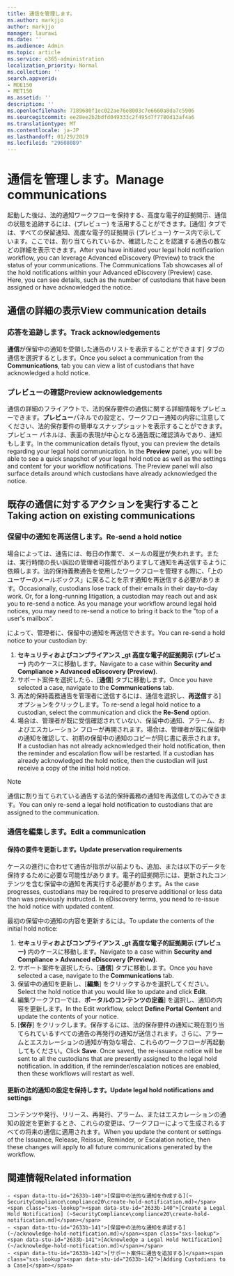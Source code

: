 ```yaml
---
title: 通信を管理します。
ms.author: markjjo
author: markjjo
manager: laurawi
ms.date: ''
ms.audience: Admin
ms.topic: article
ms.service: o365-administration
localization_priority: Normal
ms.collection: ''
search.appverid:
- MOE150
- MET150
ms.assetid: ''
description: ''
ms.openlocfilehash: 7189680f1ec022ae76e8003c7e6660a8da7c5906
ms.sourcegitcommit: ee28ee2b2bdfd049333c2f495d7f7780d13af4a6
ms.translationtype: MT
ms.contentlocale: ja-JP
ms.lasthandoff: 01/29/2019
ms.locfileid: "29608089"
---
```

# <a name="manage-communications"></a><span data-ttu-id="2633b-102">通信を管理します。</span><span class="sxs-lookup"><span data-stu-id="2633b-102">Manage communications</span></span>

<span data-ttu-id="2633b-p101">起動した後は、法的通知ワークフローを保持する、高度な電子的証拠開示、通信の状態を追跡するには、(プレビュー) を活用することができます。[通信] タブでは、すべての保留通知、高度な電子的証拠開示 (プレビュー) ケース内で示しています。ここでは、割り当てられているか、確認したことを認識する通告の数などの詳細を表示できます。</span><span class="sxs-lookup"><span data-stu-id="2633b-p101">After you have initiated your legal hold notification workflow, you can leverage  Advanced eDiscovery (Preview) to track the status of your communications. The Communications Tab showcases all of the hold notifications within your Advanced eDiscovery (Preview) case. Here, you can see details, such as the number of custodians that have been assigned or have acknowledged the notice.</span></span>

## <a name="view-communication-details"></a><span data-ttu-id="2633b-106">通信の詳細の表示</span><span class="sxs-lookup"><span data-stu-id="2633b-106">View communication details</span></span>

### <a name="track-acknowledgements"></a><span data-ttu-id="2633b-107">応答を追跡します。</span><span class="sxs-lookup"><span data-stu-id="2633b-107">Track acknowledgements</span></span>

<span data-ttu-id="2633b-108">**通信**が保留中の通知を受領した通告のリストを表示することができます] タブの通信を選択するとします。</span><span class="sxs-lookup"><span data-stu-id="2633b-108">Once you select a communication from the **Communications**, tab you can view a list of custodians that have acknowledged a hold notice.</span></span> 

### <a name="preview-acknowledgements"></a><span data-ttu-id="2633b-109">プレビューの確認</span><span class="sxs-lookup"><span data-stu-id="2633b-109">Preview acknowledgements</span></span>

<span data-ttu-id="2633b-p102">通信の詳細のフライアウトで、法的保存要件の通信に関する詳細情報をプレビューできます。**プレビュー**パネルでの設定と、ワークフロー通知の内容に注意してください、法的保存要件の簡単なスナップショットを表示することができます。プレビュー パネルは、表面の表現が中心となる通告既に確認済みであり、通知もします。</span><span class="sxs-lookup"><span data-stu-id="2633b-p102">In the communication details flyout, you can preview the details regarding your legal hold communication. In the **Preview** panel, you will be able to see a quick snapshot of your legal hold notice as well as the settings and content for your workflow notifications. The Preview panel will also surface details around which custodians have already acknowledged the notice.</span></span>

## <a name="taking-action-on-existing-communications"></a><span data-ttu-id="2633b-113">既存の通信に対するアクションを実行すること</span><span class="sxs-lookup"><span data-stu-id="2633b-113">Taking action on existing communications</span></span>

### <a name="re-send-a-hold-notice"></a><span data-ttu-id="2633b-114">保留中の通知を再送信します。</span><span class="sxs-lookup"><span data-stu-id="2633b-114">Re-send a hold notice</span></span>

<span data-ttu-id="2633b-p103">場合によっては、通告には、毎日の作業で、メールの履歴が失われます。または、実行時間の長い訴訟の管理者可能性がありますして通知を再送信するように依頼します。法的保持義務通告を使用したワークフローを管理する際に、「上のユーザーのメールボックス」に戻ることを示す通知を再送信する必要があります。</span><span class="sxs-lookup"><span data-stu-id="2633b-p103">Occasionally, custodians lose track of their emails in their day-to-day work. Or, for a long-running litigation, a custodian may reach out and ask you to re-send a notice. As you manage your workflow around legal hold notices, you may need to re-send a notice to bring it back to the "top of a user's mailbox".</span></span>

<span data-ttu-id="2633b-118">によって、管理者に、保留中の通知を再送信できます。</span><span class="sxs-lookup"><span data-stu-id="2633b-118">You can re-send a hold notice to your custodian by:</span></span>
1. <span data-ttu-id="2633b-119">**セキュリティおよびコンプライアンス _gt 高度な電子的証拠開示 (プレビュー)** 内のケースに移動します。</span><span class="sxs-lookup"><span data-stu-id="2633b-119">Navigate to a case within **Security and Compliance > Advanced eDiscovery (Preview)**.</span></span>
2. <span data-ttu-id="2633b-120">サポート案件を選択したら、[**通信**] タブに移動します。</span><span class="sxs-lookup"><span data-stu-id="2633b-120">Once you have selected a case, navigate to the **Communications** tab.</span></span>
3. <span data-ttu-id="2633b-121">再法的保持義務通告を管理者に送信するには、通信を選択し、**再送信**する] オプションをクリックします。</span><span class="sxs-lookup"><span data-stu-id="2633b-121">To re-send a legal hold notice to a custodian, select the communication and click the **Re-Send** option.</span></span>
4. <span data-ttu-id="2633b-p104">場合は、管理者が既に受信確認されていない、保留中の通知、アラーム、およびエスカレーション フローが再開されます。場合は、管理者が既に保留中の通知を確認して、初期の保留中の通知のコピーが同じ書に表示されます。</span><span class="sxs-lookup"><span data-stu-id="2633b-p104">If a custodian has not already acknowledged their hold notification, then the reminder and escalation flow will be restarted. If a custodian has already acknowledged the hold notice, then the custodian will just receive a copy of the initial hold notice.</span></span>

> [!NOTE]
> <span data-ttu-id="2633b-124">通信に割り当てられている通告する法的保持義務の通知を再送信してのみできます。</span><span class="sxs-lookup"><span data-stu-id="2633b-124">You can only re-send a legal hold notification to custodians that are assigned to the communication.</span></span> 

### <a name="edit-a-communication"></a><span data-ttu-id="2633b-125">通信を編集します。</span><span class="sxs-lookup"><span data-stu-id="2633b-125">Edit a communication</span></span>

#### <a name="update-preservation-requirements"></a><span data-ttu-id="2633b-126">保持の要件を更新します。</span><span class="sxs-lookup"><span data-stu-id="2633b-126">Update preservation requirements</span></span>
  
<span data-ttu-id="2633b-p105">ケースの進行に合わせて通告が指示が以前よりも、追加、または以下のデータを保持するために必要な可能性があります。電子的証拠開示には、更新されたコンテンツを含む保留中の通知を再実行する必要があります。</span><span class="sxs-lookup"><span data-stu-id="2633b-p105">As the case progresses, custodians may be required to preserve additional or less data than was previously instructed. In eDiscovery terms, you need to re-issue the hold notice with updated content.</span></span>

<span data-ttu-id="2633b-129">最初の保留中の通知の内容を更新するには。</span><span class="sxs-lookup"><span data-stu-id="2633b-129">To update the contents of the initial hold notice:</span></span>

1. <span data-ttu-id="2633b-130">**セキュリティおよびコンプライアンス _gt 高度な電子的証拠開示 (プレビュー)** 内のケースに移動します。</span><span class="sxs-lookup"><span data-stu-id="2633b-130">Navigate to a case within **Security and Compliance > Advanced eDiscovery (Preview)**.</span></span>
2. <span data-ttu-id="2633b-131">サポート案件を選択したら、[**通信**] タブに移動します。</span><span class="sxs-lookup"><span data-stu-id="2633b-131">Once you have selected a case, navigate to the **Communications** tab.</span></span>
3. <span data-ttu-id="2633b-132">保留中の通知を更新し、[**編集**] をクリックするかを選択してください。</span><span class="sxs-lookup"><span data-stu-id="2633b-132">Select the hold notice that you would like to update and click **Edit**.</span></span>
4. <span data-ttu-id="2633b-133">編集ワークフローでは、**ポータルのコンテンツの定義**] を選択し、通知の内容を更新します。</span><span class="sxs-lookup"><span data-stu-id="2633b-133">In the Edit workflow, select **Define Portal Content** and update the contents of your notice.</span></span> 
5. <span data-ttu-id="2633b-p106">[**保存**] をクリックします。保存するには、法的保存要件の通知に現在割り当てられているすべての通告の再発行の通知が送信されます。さらに、アラームとエスカレーションの通知が有効な場合、これらのワークフローが再起動してもください。</span><span class="sxs-lookup"><span data-stu-id="2633b-p106">Click **Save**. Once saved, the re-issuance notice will be sent to all the custodians that are presently assigned to the legal hold notification. In addition, if the reminder/escalation notices are enabled, then these workflows will restart as well.</span></span> 


#### <a name="update-legal-hold-notifications-and-settings"></a><span data-ttu-id="2633b-137">更新の法的通知の設定を保持します。</span><span class="sxs-lookup"><span data-stu-id="2633b-137">Update legal hold notifications and settings</span></span>

<span data-ttu-id="2633b-138">コンテンツや発行、リリース、再発行、アラーム、またはエスカレーションの通知の設定を更新するとき、これらの変更は、ワークフローによって生成されるすべての将来の通信に適用されます。</span><span class="sxs-lookup"><span data-stu-id="2633b-138">When you update the content or settings of the Issuance, Release, Reissue, Reminder, or Escalation notice, then these changes will apply to all future communications generated by the workflow.</span></span>

## <a name="related-information"></a><span data-ttu-id="2633b-139">関連情報</span><span class="sxs-lookup"><span data-stu-id="2633b-139">Related information</span></span> 

    - <span data-ttu-id="2633b-140">[保留中の法的な通知を作成する](~ SecurityCompliance\compliance20\create-hold-notification.md)</span><span class="sxs-lookup"><span data-stu-id="2633b-140">[Create a Legal Hold Notification] (~SecurityCompliance\compliance20\create-hold-notification.md)</span></span>
    - <span data-ttu-id="2633b-141">[保留中の法的な通知を承認する](~/acknowledge-hold-notification.md)</span><span class="sxs-lookup"><span data-stu-id="2633b-141">[Acknowledge a Legal Hold Notification] (~/acknowledge-hold-notification.md)</span></span>
    - <span data-ttu-id="2633b-142">[サポート案件に通告を追加する]</span><span class="sxs-lookup"><span data-stu-id="2633b-142">[Adding Custodians to a Case]</span></span>